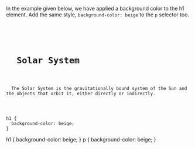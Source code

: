 In the example given below, we have applied a background color to the h1 element.
Add the same style, `background-color: beige` to the `p` selector too.

<codeblock language="css" type="exercise" testMode="fixedInput">
<code>
<panel language="html">
<h1>
  Solar System
</h1>
<p>
  The Solar System is the gravitationally bound system of the Sun and the objects that orbit it, either directly or indirectly.
</p>
</panel>
<panel language="css">
h1 {
  background-color: beige;
}
</panel>
</code>

<solution>
h1 {
  background-color: beige;
}
p {
  background-color: beige;
}
</solution>
</codeblock>